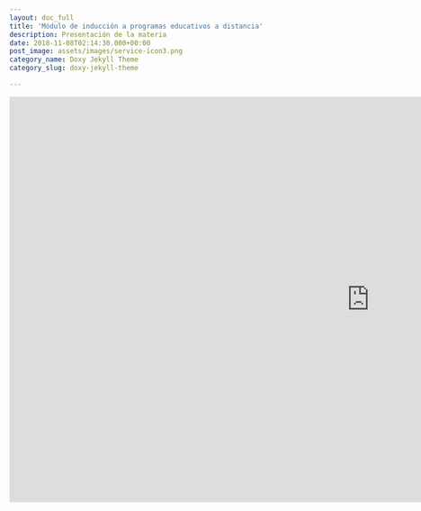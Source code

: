 ```yaml
---
layout: doc_full
title: 'Módulo de inducción a programas educativos a distancia'
description: Presentación de la materia
date: 2018-11-08T02:14:30.000+00:00
post_image: assets/images/service-icon3.png
category_name: Doxy Jekyll Theme
category_slug: doxy-jekyll-theme

---
```

<iframe width="1280" height="720" src="https://www.powtoon.com/embed/gg0O9XDGaOZ/" frameborder="0"></iframe>
